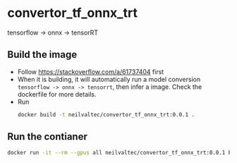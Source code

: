 # convertor_tf_onnx_trt
tensorflow -> onnx -> tensorRT

## Build the image
- Follow https://stackoverflow.com/a/61737404 first
- When it is building, it will automatically run a model conversion `tensorflow -> onnx -> tensorrt`, then infer a image. Check the dockerfile for more details.
- Run
  ```bash
  docker build -t neilvaltec/convertor_tf_onnx_trt:0.0.1 .
  ```
## Run the contianer 
```bash
docker run -it --rm --gpus all neilvaltec/convertor_tf_onnx_trt:0.0.1 bash
```
